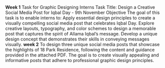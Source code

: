 **Week 1** Task for Graphic Designing Interns
Task Title: Design a Creative Social Media Post for Iqbal Day - 9th November
Objective
The goal of this task is to enable interns to:
Apply essential design principles to create a visually compelling social media post that celebrates Iqbal Day.
Explore creative layouts, typography, and color schemes to design a memorable post that captures the spirit of Allama Iqbal’s message.
Develop a unique design concept that demonstrates their skills in conveying messages visually.
**week 2**
To design three unique social media posts that showcase the highlights of 18 Park Residence, following the content and guidance provided in the attached PDF. The goal is to create visually appealing and informative posts that adhere to professional graphic design principles.
